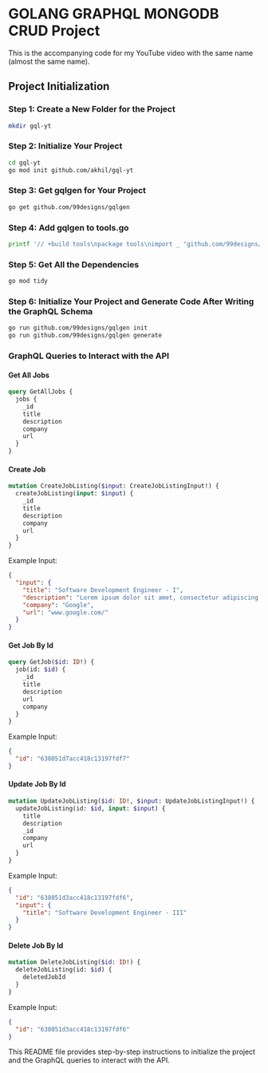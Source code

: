 # GOLANG GRAPHQL MONGODB CRUD Project

This is the accompanying code for my YouTube video with the same name (almost the same name).

## Project Initialization

### Step 1: Create a New Folder for the Project
```bash
mkdir gql-yt
```
### Step 2: Initialize Your Project
```bash
cd gql-yt
go mod init github.com/akhil/gql-yt
```

### Step 3: Get gqlgen for Your Project
```bash
go get github.com/99designs/gqlgen
```

### Step 4: Add gqlgen to tools.go
```bash
printf '// +build tools\npackage tools\nimport _ "github.com/99designs/gqlgen"' | gofmt > tools.go
```

### Step 5: Get All the Dependencies
```bash
go mod tidy
```
### Step 6: Initialize Your Project and Generate Code After Writing the GraphQL Schema
```bash
go run github.com/99designs/gqlgen init
go run github.com/99designs/gqlgen generate
```

### GraphQL Queries to Interact with the API

#### Get All Jobs

```graphql
query GetAllJobs {
  jobs {
    _id
    title
    description
    company
    url
  }
}
```

#### Create Job

```graphql
mutation CreateJobListing($input: CreateJobListingInput!) {
  createJobListing(input: $input) {
    _id
    title
    description
    company
    url
  }
}
```

Example Input:
```json
{
  "input": {
    "title": "Software Development Engineer - I",
    "description": "Lorem ipsum dolor sit amet, consectetur adipiscing elit, sed do eiusmod tempor incididunt",
    "company": "Google",
    "url": "www.google.com/"
  }
}
```

#### Get Job By Id
```graphql
query GetJob($id: ID!) {
  job(id: $id) {
    _id
    title
    description
    url
    company
  }
}
```

Example Input:
```json
{
  "id": "638051d7acc418c13197fdf7"
}
```

#### Update Job By Id
```graphql
mutation UpdateJobListing($id: ID!, $input: UpdateJobListingInput!) {
  updateJobListing(id: $id, input: $input) {
    title
    description
    _id
    company
    url
  }
}
```

Example Input:
```json
{
  "id": "638051d3acc418c13197fdf6",
  "input": {
    "title": "Software Development Engineer - III"
  }
}
```

#### Delete Job By Id
```graphql
mutation DeleteJobListing($id: ID!) {
  deleteJobListing(id: $id) {
    deletedJobId
  }
}
```

Example Input:
```json
{
  "id": "638051d3acc418c13197fdf6"
}
```

This README file provides step-by-step instructions to initialize the project and the GraphQL queries to interact with the API.
